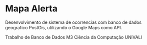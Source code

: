 Mapa Alerta
=======

Desenvolvimento de sistema de ocorrencias com banco de dados geografico PostGis, utilizando o Google Maps como API.

Trabalho de Banco de Dados M3 Ciência da Computação UNIVALI